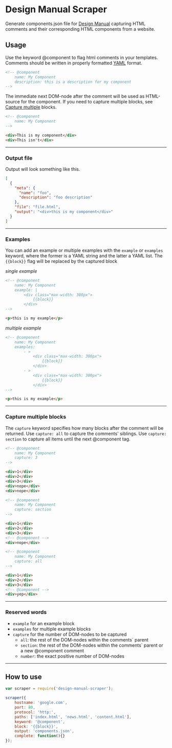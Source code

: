 # Design Manual Scraper
Generate components.json file for [Design Manual](https://github.com/EightMedia/design-manual) capturing HTML comments and their corresponding HTML components from a website.


## Usage
Use the keyword @component to flag html comments in your templates. Comments should be written in properly formatted [YAML](http://en.wikipedia.org/wiki/YAML) format.

```html
<!-- @component
    name: My Component
    description: this is a description for my component
-->
```

The immediate next DOM-node after the comment will be used as HTML-source for the component. If you need to capture multiple blocks, see [Capture multiple](#capture-multiple-blocks) blocks.

```html
<!-- @component
    name: My Component
-->

<div>This is my component</div>
<div>This isn't</div>
```

---


### Output file
Output will look something like this.

```json
[
  {
    "meta": {
      "name": "foo",
      "description": "foo description"
    },
    "file": "file.html",
    "output": "<div>this is my component</div>"
  }
]
```


---

### Examples
You can add an example or multiple examples with the `example` or `examples` keyword, where the former is a YAML string and the latter a YAML list. The `{{block}}` flag will be replaced by the captured block

_single example_
```html
<!-- @component
    name: My Component
    example: |
        <div class="max-width: 300px">
            {{block}}
        </div>
-->

<p>this is my example</p>
```

_multiple example_
```html
<!-- @component
    name: My Component
    examples: 
        - >
            <div class="max-width: 300px">
                {{block}}
            </div>
        - >
            <div class="max-width: 300px">
                {{block}}
            </div>
-->

<p>this is my example</p>
```

---

### Capture multiple blocks
The `capture` keyword specifies how many blocks after the comment will be returned. Use `capture: all` to capture the comments' siblings. Use `capture: section` to capture all items until the next @component tag.

```html
<!-- @component
    name: My Component
    capture: 3
-->

<div>1</div>
<div>2</div>
<div>3</div>
<div>nope</div>
<div>nope</div>
```

```html
<!-- @component
    name: My Component
    capture: section
-->

<div>1</div>
<div>2</div>
<div>3</div>
<!-- @component -->
<div>nope</div>
```

```html
<!-- @component
    name: My Component
    capture: all
-->

<div>1</div>
<div>2</div>
<div>3</div>
<!-- @component -->
<div>yep</div>
```


---

### Reserved words
* `example` for an example block
* `examples` for multiple example blocks
* `capture` for the number of DOM-nodes to be captured
    - `all`: the rest of the DOM-nodes within the comments` parent
    - `section`: the rest of the DOM-nodes within the comments` parent or a new @component comment
    - `number`: the exact positive number of DOM-nodes

---

## How to use
```js
var scraper = require('design-manual-scraper');

scraper({
    hostname: 'google.com',
    port: 80,
    protocol: 'http:',
    paths: ['index.html', 'news.html', 'content.html'],
    keyword: '@component',
    block: '{{block}}',
    output: 'components.json',
    complete: function(){}
});
```
